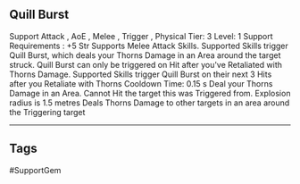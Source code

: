 ## Quill Burst
Support
Attack , AoE , Melee , Trigger , Physical
Tier: 3
Level: 1
Support Requirements : +5 Str
Supports Melee Attack Skills. Supported Skills trigger Quill Burst, which deals your Thorns Damage in an Area around the target struck. Quill Burst can only be triggered on Hit after you've Retaliated with Thorns Damage.
Supported Skills trigger Quill Burst on their next 3 Hits after you Retaliate with Thorns
Cooldown Time: 0.15 s
Deal your Thorns Damage in an Area. Cannot Hit the target this was Triggered from.
Explosion radius is 1.5 metres
Deals Thorns Damage to other targets in an area around the Triggering target

---
## Tags
#SupportGem
